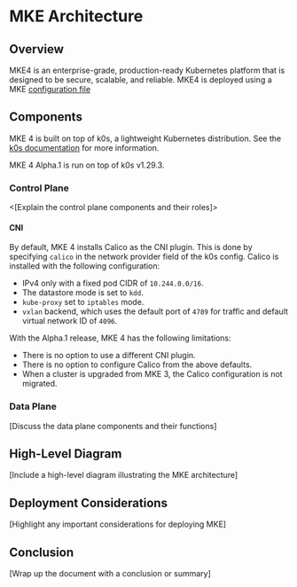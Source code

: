 # MKE Architecture

## Overview

MKE4 is an enterprise-grade, production-ready Kubernetes platform that is designed to be secure, scalable, and reliable. MKE4 is deployed using a MKE [configuration file](./configuration.md)

## Components

MKE 4 is built on top of k0s, a lightweight Kubernetes distribution. See the [k0s documentation](https://k0sproject.io/docs/) for more information.

MKE 4 Alpha.1 is run on top of k0s v1.29.3. 

### Control Plane

<[Explain the control plane components and their roles]>

#### CNI

By default, MKE 4 installs Calico as the CNI plugin. This is done by specifying `calico` in the network provider field of the k0s config.
Calico is installed with the following configuration:
- IPv4 only with a fixed pod CIDR of `10.244.0.0/16`.
- The datastore mode is set to `kdd`.
- `kube-proxy` set to `iptables` mode. 
- `vxlan` backend, which uses the default port of `4789` for traffic and default virtual network ID of `4096`.
  
With the Alpha.1 release, MKE 4 has the following limitations:
- There is no option to use a different CNI plugin.
- There is no option to configure Calico from the above defaults.
- When a cluster is upgraded from MKE 3, the Calico configuration is not migrated.

### Data Plane

[Discuss the data plane components and their functions]

## High-Level Diagram

[Include a high-level diagram illustrating the MKE architecture]

## Deployment Considerations

[Highlight any important considerations for deploying MKE]

## Conclusion

[Wrap up the document with a conclusion or summary]
